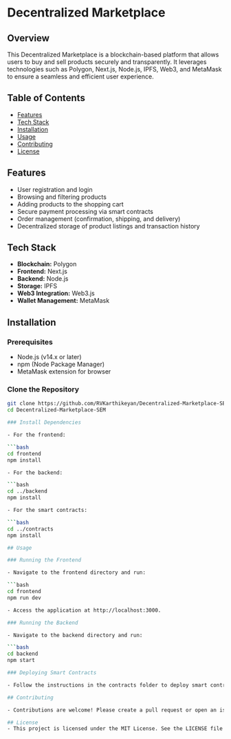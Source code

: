 # Decentralized Marketplace

## Overview

This Decentralized Marketplace is a blockchain-based platform that allows users to buy and sell products securely and transparently. It leverages technologies such as Polygon, Next.js, Node.js, IPFS, Web3, and MetaMask to ensure a seamless and efficient user experience.

## Table of Contents

- [Features](#features)
- [Tech Stack](#tech-stack)
- [Installation](#installation)
- [Usage](#usage)
- [Contributing](#contributing)
- [License](#license)

## Features

- User registration and login
- Browsing and filtering products
- Adding products to the shopping cart
- Secure payment processing via smart contracts
- Order management (confirmation, shipping, and delivery)
- Decentralized storage of product listings and transaction history

## Tech Stack

- **Blockchain:** Polygon
- **Frontend:** Next.js
- **Backend:** Node.js
- **Storage:** IPFS
- **Web3 Integration:** Web3.js
- **Wallet Management:** MetaMask

## Installation

### Prerequisites

- Node.js (v14.x or later)
- npm (Node Package Manager)
- MetaMask extension for browser

### Clone the Repository

````bash
git clone https://github.com/RVKarthikeyan/Decentralized-Marketplace-SEM
cd Decentralized-Marketplace-SEM

### Install Dependencies

- For the frontend:

```bash
cd frontend
npm install

- For the backend:

```bash
cd ../backend
npm install

- For the smart contracts:

```bash
cd ../contracts
npm install

## Usage

### Running the Frontend

- Navigate to the frontend directory and run:

```bash
cd frontend
npm run dev

- Access the application at http://localhost:3000.

### Running the Backend

- Navigate to the backend directory and run:

```bash
cd backend
npm start

### Deploying Smart Contracts

- Follow the instructions in the contracts folder to deploy smart contracts to the Polygon network.

## Contributing

- Contributions are welcome! Please create a pull request or open an issue for any improvements or bug fixes.

## License
- This project is licensed under the MIT License. See the LICENSE file for details.
````
